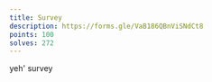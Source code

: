 ```yaml
---
title: Survey
description: https://forms.gle/VaB186QBnViSNdCt8
points: 100
solves: 272
---
```


yeh' survey